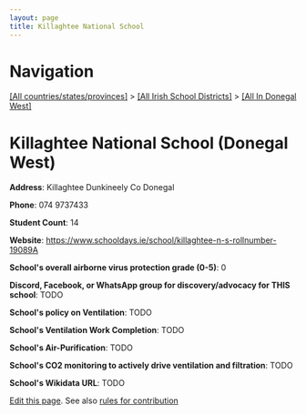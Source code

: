 ```yaml
---
layout: page
title: Killaghtee National School
---
```

# Navigation

[[All countries/states/provinces]](../../..) > [[All Irish School Districts]](../..) > [[All In Donegal West]](..)

# Killaghtee National School (Donegal West)

**Address**: Killaghtee Dunkineely Co Donegal

**Phone**: 074 9737433

**Student Count**: 14

**Website**: <https://www.schooldays.ie/school/killaghtee-n-s-rollnumber-19089A>

**School's overall airborne virus protection grade (0-5)**: 0

**Discord, Facebook, or WhatsApp group for discovery/advocacy for THIS school**: TODO

**School's policy on Ventilation**: TODO

**School's Ventilation Work Completion**: TODO

**School's Air-Purification**: TODO

**School's CO2 monitoring to actively drive ventilation and filtration**: TODO

**School's Wikidata URL**: TODO


[Edit this page](https://github.com/ventilate-schools/Ireland/edit/main/./Donegal_West/Killaghtee_National_School.md). See also [rules for contribution](../../../contribution-rules/)